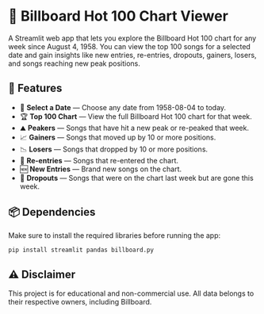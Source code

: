 # 🎵 Billboard Hot 100 Chart Viewer

A Streamlit web app that lets you explore the Billboard Hot 100 chart for any week since August 4, 1958. You can view the top 100 songs for a selected date and gain insights like new entries, re-entries, dropouts, gainers, losers, and songs reaching new peak positions.

## 🚀 Features

- 📅 **Select a Date** — Choose any date from 1958-08-04 to today.
- 🏆 **Top 100 Chart** — View the full Billboard Hot 100 chart for that week.
- ⛰️ **Peakers** — Songs that have hit a new peak or re-peaked that week.
- 📈 **Gainers** — Songs that moved up by 10 or more positions.
- 📉 **Losers** — Songs that dropped by 10 or more positions.
- 🔁 **Re-entries** — Songs that re-entered the chart.
- 🆕 **New Entries** — Brand new songs on the chart.
- 🚪 **Dropouts** — Songs that were on the chart last week but are gone this week.

## 📦 Dependencies

Make sure to install the required libraries before running the app:

```bash
pip install streamlit pandas billboard.py
```

## ⚠️ Disclaimer
This project is for educational and non-commercial use. All data belongs to their respective owners, including Billboard.

